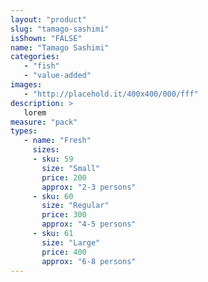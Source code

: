 ```yaml
---
layout: "product"
slug: "tamago-sashimi"
isShown: "FALSE"
name: "Tamago Sashimi"
categories:
   - "fish"
   - "value-added"
images:
   - "http://placehold.it/400x400/000/fff"
description: >
   lorem
measure: "pack"
types: 
   - name: "Fresh"
     sizes: 
     - sku: 59
       size: "Small"
       price: 200
       approx: "2-3 persons"
     - sku: 60
       size: "Regular"
       price: 300
       approx: "4-5 persons"
     - sku: 61
       size: "Large"
       price: 400
       approx: "6-8 persons"
---
```

